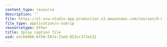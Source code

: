 ```yaml
---
content_type: resource
description: ''
file: https://ol-ocw-studio-app-production.s3.amazonaws.com/courses/6-004-computation-structures-spring-2017/e2cb84666f50587a21ed852cc371e132_q38KAGAKORk.srt
file_type: application/x-subrip
resourcetype: Other
title: 3play caption file
uid: e2cb8466-6f50-587a-21ed-852cc371e132
---
```

